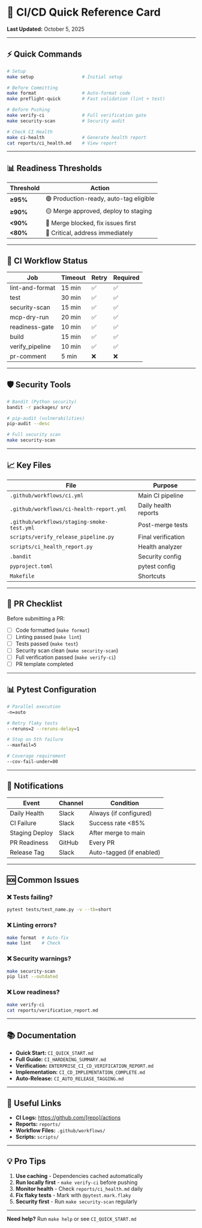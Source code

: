 # 🚀 CI/CD Quick Reference Card

**Last Updated:** October 5, 2025

---

## ⚡ Quick Commands

```bash
# Setup
make setup                  # Initial setup

# Before Committing
make format                 # Auto-format code
make preflight-quick        # Fast validation (lint + test)

# Before Pushing
make verify-ci              # Full verification gate
make security-scan          # Security audit

# Check CI Health
make ci-health              # Generate health report
cat reports/ci_health.md    # View report
```

---

## 📊 Readiness Thresholds

| Threshold | Action |
|-----------|--------|
| **≥95%** | 🟢 Production-ready, auto-tag eligible |
| **≥90%** | 🟡 Merge approved, deploy to staging |
| **<90%** | 🔴 Merge blocked, fix issues first |
| **<80%** | 🔴 Critical, address immediately |

---

## 🔄 CI Workflow Status

| Job | Timeout | Retry | Required |
|-----|---------|-------|----------|
| lint-and-format | 15 min | ✅ | ✅ |
| test | 30 min | ✅ | ✅ |
| security-scan | 15 min | ✅ | ✅ |
| mcp-dry-run | 20 min | ✅ | ✅ |
| readiness-gate | 10 min | ✅ | ✅ |
| build | 15 min | ✅ | ✅ |
| verify_pipeline | 10 min | ✅ | ✅ |
| pr-comment | 5 min | ❌ | ❌ |

---

## 🛡️ Security Tools

```bash
# Bandit (Python security)
bandit -r packages/ src/

# pip-audit (vulnerabilities)
pip-audit --desc

# Full security scan
make security-scan
```

---

## 📈 Key Files

| File | Purpose |
|------|---------|
| `.github/workflows/ci.yml` | Main CI pipeline |
| `.github/workflows/ci-health-report.yml` | Daily health reports |
| `.github/workflows/staging-smoke-test.yml` | Post-merge tests |
| `scripts/verify_release_pipeline.py` | Final verification |
| `scripts/ci_health_report.py` | Health analyzer |
| `.bandit` | Security config |
| `pyproject.toml` | pytest config |
| `Makefile` | Shortcuts |

---

## 🎯 PR Checklist

Before submitting a PR:
- [ ] Code formatted (`make format`)
- [ ] Linting passed (`make lint`)
- [ ] Tests passed (`make test`)
- [ ] Security scan clean (`make security-scan`)
- [ ] Full verification passed (`make verify-ci`)
- [ ] PR template completed

---

## 📊 Pytest Configuration

```bash
# Parallel execution
-n=auto

# Retry flaky tests
--reruns=2 --reruns-delay=1

# Stop on 5th failure
--maxfail=5

# Coverage requirement
--cov-fail-under=80
```

---

## 🔔 Notifications

| Event | Channel | Condition |
|-------|---------|-----------|
| Daily Health | Slack | Always (if configured) |
| CI Failure | Slack | Success rate <85% |
| Staging Deploy | Slack | After merge to main |
| PR Readiness | GitHub | Every PR |
| Release Tag | Slack | Auto-tagged (if enabled) |

---

## 🆘 Common Issues

### ❌ Tests failing?
```bash
pytest tests/test_name.py -v --tb=short
```

### ❌ Linting errors?
```bash
make format  # Auto-fix
make lint    # Check
```

### ❌ Security warnings?
```bash
make security-scan
pip list --outdated
```

### ❌ Low readiness?
```bash
make verify-ci
cat reports/verification_report.md
```

---

## 📚 Documentation

- **Quick Start:** `CI_QUICK_START.md`
- **Full Guide:** `CI_HARDENING_SUMMARY.md`
- **Verification:** `ENTERPRISE_CI_CD_VERIFICATION_REPORT.md`
- **Implementation:** `CI_CD_IMPLEMENTATION_COMPLETE.md`
- **Auto-Release:** `CI_AUTO_RELEASE_TAGGING.md`

---

## 🔗 Useful Links

- **CI Logs:** https://github.com/[repo]/actions
- **Reports:** `reports/`
- **Workflow Files:** `.github/workflows/`
- **Scripts:** `scripts/`

---

## 💡 Pro Tips

1. **Use caching** - Dependencies cached automatically
2. **Run locally first** - `make verify-ci` before pushing
3. **Monitor health** - Check `reports/ci_health.md` daily
4. **Fix flaky tests** - Mark with `@pytest.mark.flaky`
5. **Security first** - Run `make security-scan` regularly

---

**Need help?** Run `make help` or see `CI_QUICK_START.md`

